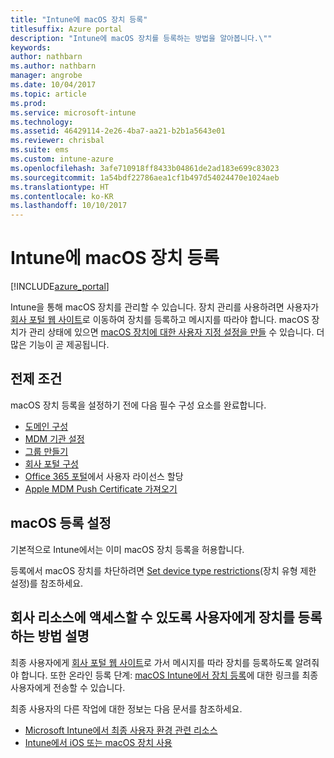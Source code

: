 ```yaml
---
title: "Intune에 macOS 장치 등록"
titlesuffix: Azure portal
description: "Intune에 macOS 장치를 등록하는 방법을 알아봅니다.\""
keywords: 
author: nathbarn
ms.author: nathbarn
manager: angrobe
ms.date: 10/04/2017
ms.topic: article
ms.prod: 
ms.service: microsoft-intune
ms.technology: 
ms.assetid: 46429114-2e26-4ba7-aa21-b2b1a5643e01
ms.reviewer: chrisbal
ms.suite: ems
ms.custom: intune-azure
ms.openlocfilehash: 3afe710918ff8433b04861de2ad183e699c83023
ms.sourcegitcommit: 1a54bdf22786aea1cf1b497d54024470e1024aeb
ms.translationtype: HT
ms.contentlocale: ko-KR
ms.lasthandoff: 10/10/2017
---
```

# <a name="enroll-macos-devices-in-intune"></a>Intune에 macOS 장치 등록

[!INCLUDE[azure_portal](./includes/azure_portal.md)]

Intune을 통해 macOS 장치를 관리할 수 있습니다. 장치 관리를 사용하려면 사용자가 [회사 포털 웹 사이트](http://portal.manage.microsoft.com)로 이동하여 장치를 등록하고 메시지를 따라야 합니다. macOS 장치가 관리 상태에 있으면 [macOS 장치에 대한 사용자 지정 설정을 만들](custom-settings-macos.md) 수 있습니다. 더 많은 기능이 곧 제공됩니다.

## <a name="prerequisites"></a>전제 조건

macOS 장치 등록을 설정하기 전에 다음 필수 구성 요소를 완료합니다.

- [도메인 구성](custom-domain-name-configure.md)
- [MDM 기관 설정](mdm-authority-set.md)
- [그룹 만들기](https://docs.microsoft.com/intune-classic/get-started/start-with-a-paid-subscription-to-microsoft-intune-step-5)
- [회사 포털 구성](company-portal-app.md)
- [Office 365 포털](http://go.microsoft.com/fwlink/p/?LinkId=698854)에서 사용자 라이선스 할당
- [Apple MDM Push Certificate 가져오기](apple-mdm-push-certificate-get.md)

## <a name="set-up-macos-enrollment"></a>macOS 등록 설정

기본적으로 Intune에서는 이미 macOS 장치 등록을 허용합니다.

등록에서 macOS 장치를 차단하려면 [Set device type restrictions](enrollment-restrictions-set.md)(장치 유형 제한 설정)를 참조하세요.

## <a name="tell-your-users-how-to-enroll-their-devices-to-access-company-resources"></a>회사 리소스에 액세스할 수 있도록 사용자에게 장치를 등록하는 방법 설명

최종 사용자에게 [회사 포털 웹 사이트](http://portal.manage.microsoft.com)로 가서 메시지를 따라 장치를 등록하도록 알려줘야 합니다. 또한 온라인 등록 단계: [macOS Intune에서 장치 등록](https://docs.microsoft.com/intune-user-help/enroll-your-device-in-intune-macos)에 대한 링크를 최종 사용자에게 전송할 수 있습니다.

최종 사용자의 다른 작업에 대한 정보는 다음 문서를 참조하세요.

- [Microsoft Intune에서 최종 사용자 환경 관련 리소스](end-user-educate.md)
- [Intune에서 iOS 또는 macOS 장치 사용](https://docs.microsoft.com/intune-user-help/using-your-ios-or-mac-os-x-device-with-intune)
